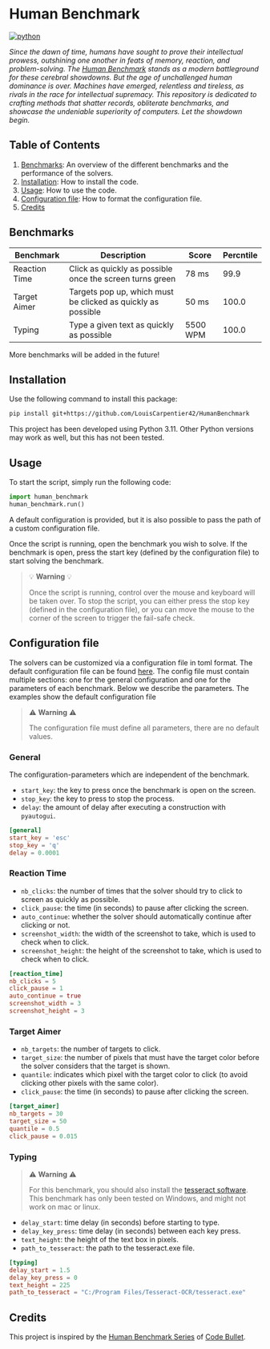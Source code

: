 # Human Benchmark

[![python](https://img.shields.io/badge/Python-3.11-3776AB.svg?style=flat&logo=python&logoColor=white)](https://www.python.org)

*Since the dawn of time, humans have sought to prove their intellectual
prowess, outshining one another in feats of memory, reaction, and 
problem-solving. The [Human Benchmark](https://humanbenchmark.com/)
stands as a modern battleground for these cerebral showdowns. But 
the age of unchallenged human dominance is over. Machines have emerged, 
relentless and tireless, as rivals in the race for intellectual 
supremacy. This repository is dedicated to crafting methods that 
shatter records, obliterate benchmarks, and showcase the undeniable 
superiority of computers. Let the showdown begin.*

## Table of Contents
1. [Benchmarks](#benchmarks): An overview of the different benchmarks and the performance of the solvers.
2. [Installation](#installation): How to install the code. 
3. [Usage](#usage): How to use the code.
4. [Configuration file](#configuration-file): How to format the configuration file.
5. [Credits](#credits)

## Benchmarks

| Benchmark     | Description                                                  | Score    | Percntile |
|---------------|--------------------------------------------------------------|----------|-----------|
| Reaction Time | Click as quickly as possible once the screen turns green     | 78 ms    | 99.9      |
| Target Aimer  | Targets pop up, which must be clicked as quickly as possible | 50 ms    | 100.0     |
| Typing        | Type a given text as quickly as possible                     | 5500 WPM | 100.0     |

More benchmarks will be added in the future!

## Installation

Use the following command to install this package:
```bash
pip install git+https://github.com/LouisCarpentier42/HumanBenchmark
```
This project has been developed using Python 3.11. Other Python versions
may work as well, but this has not been tested. 

## Usage

To start the script, simply run the following code:
```python
import human_benchmark
human_benchmark.run()
```
A default configuration is provided, but it is also possible to pass the
path of a custom configuration file.

Once the script is running, open the benchmark you wish to solve. If the
benchmark is open, press the start key (defined by the configuration file)
to start solving the benchmark.

> :bulb: **Warning** :bulb: 
> 
> Once the script is running, control over the mouse and keyboard will be
> taken over. To stop the script, you can either press the stop key (defined
> in the configuration file), or you can move the mouse to the corner of
> the screen to trigger the fail-safe check.

## Configuration file

The solvers can be customized via a configuration file in toml format. The
default configuration file can be found [here](human_benchmark/assets/config.toml).
The config file must contain multiple sections: one for the general configuration
and one for the parameters of each benchmark. Below we describe the parameters.
The examples show the default configuration file

> :warning: **Warning** :warning: 
>
> The configuration file must define all parameters, there are no default values.

### General

The configuration-parameters which are independent of the benchmark.

- ``start_key``: the key to press once the benchmark is open on the screen.
- ``stop_key``: the key to press to stop the process.
- ``delay``: the amount of delay after executing a construction with ``pyautogui``.

```toml
[general]
start_key = 'esc'
stop_key = 'q'
delay = 0.0001
```

### Reaction Time

- ``nb_clicks``: the number of times that the solver should try to click to screen as quickly as possible.
- ``click_pause``: the time (in seconds) to pause after clicking the screen.
- ``auto_continue``: whether the solver should automatically continue after clicking or not.
- ``screenshot_width``: the width of the screenshot to take, which is used to check when to click.
- ``screenshot_height``: the height of the screenshot to take, which is used to check when to click.

```toml
[reaction_time]
nb_clicks = 5
click_pause = 1
auto_continue = true
screenshot_width = 3
screenshot_height = 3
```

### Target Aimer

- ``nb_targets``: the number of targets to click. 
- ``target_size``: the number of pixels that must have the target color before the solver considers that the target is shown.
- ``quantile``: indicates which pixel with the target color to click (to avoid clicking other pixels with the same color).
- ``click_pause``: the time (in seconds) to pause after clicking the screen. 

```toml
[target_aimer]
nb_targets = 30
target_size = 50
quantile = 0.5
click_pause = 0.015
```

### Typing

> :warning: **Warning** :warning: 
>
> For this benchmark, you should also install the [tesseract software](https://github.com/UB-Mannheim/tesseract/wiki). 
> This benchmark has only been tested on Windows, and might not work on
> mac or linux. 

- ``delay_start``: time delay (in seconds) before starting to type. 
- ``delay_key_press``: time delay (in seconds) between each key press.
- ``text_height``: the height of the text box in pixels. 
- ``path_to_tesseract``: the path to the tesseract.exe file. 

```toml
[typing]
delay_start = 1.5
delay_key_press = 0
text_height = 225
path_to_tesseract = "C:/Program Files/Tesseract-OCR/tesseract.exe"
```

## Credits

This project is inspired by the [Human Benchmark Series](https://www.youtube.com/@codebulletsdayoff582)
of [Code Bullet](https://www.youtube.com/@CodeBullet).
